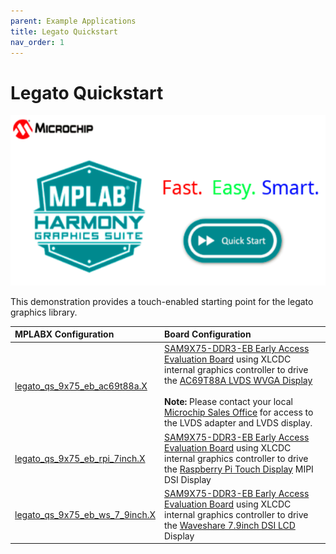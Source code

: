 ```yaml
---
parent: Example Applications
title: Legato Quickstart
nav_order: 1
---
```


# Legato Quickstart

![](./../../images/legato_quickstart.png)

This demonstration provides a touch-enabled starting point for the legato graphics library.

|MPLABX Configuration|Board Configuration|
|:-------------------|:------------------|
|[legato_qs_9x75_eb_ac69t88a.X](./firmware/legato_qs_9x75_eb_ac69t88a.X/readme.md)| [SAM9X75-DDR3-EB Early Access Evaluation Board](https://www.microchip.com/en-us/development-tool/EA14J50A) using XLCDC internal graphics controller to drive the [AC69T88A LVDS WVGA Display](https://www.microchip.com/en-us/about/global-sales-and-distribution) <br/><br/>**Note:** Please contact your local [Microchip Sales Office](https://www.microchip.com/en-us/about/global-sales-and-distribution) for access to the LVDS adapter and LVDS display.
|[legato_qs_9x75_eb_rpi_7inch.X](./firmware/legato_qs_9x75_eb_rpi_7inch.X/readme.md)| [SAM9X75-DDR3-EB Early Access Evaluation Board](https://www.microchip.com/en-us/development-tool/EA14J50A) using XLCDC internal graphics controller to drive the [Raspberry Pi Touch Display](https://www.raspberrypi.com/products/raspberry-pi-touch-display/) MIPI DSI Display
|[legato_qs_9x75_eb_ws_7_9inch.X](./firmware/legato_qs_9x75_eb_ws_7_9inch.X/readme.md)| [SAM9X75-DDR3-EB Early Access Evaluation Board](https://www.microchip.com/en-us/development-tool/EA14J50A) using XLCDC internal graphics controller to drive the [Waveshare 7.9inch DSI LCD](https://www.waveshare.com/7.9inch-dsi-lcd.htm) Display